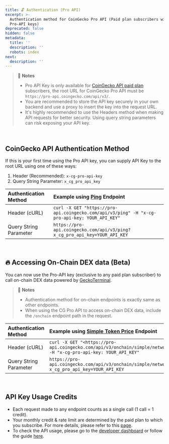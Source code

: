 ```yaml
---
title: 🔓 Authentication (Pro API)
excerpt: >-
  Authentication method for CoinGecko Pro API (Paid plan subscribers with
  Pro-API keys)
deprecated: false
hidden: false
metadata:
  title: ''
  description: ''
  robots: index
next:
  description: ''
---
```

> 📘 **Notes**
>
> * Pro API Key is only available for [CoinGecko API paid plan ](https://www.coingecko.com/en/api/pricing)subscribers, the root URL for CoinGecko Pro API must be `https://pro-api.coingecko.com/api/v3/`.
> * You are recommended to store the API key securely in your own backend and use a proxy to insert the key into the request URL.
> * It's highly recommended to use the Headers method when making API requests for better security. Using query string parameters can risk exposing your API key.

<br />

## CoinGecko API Authentication Method

If this is your first time using the Pro API key, you can supply API Key to the root URL using one of these ways:

1. Header (Recommended): `x-cg-pro-api-key`
2. Query String Parameter: `x_cg_pro_api_key`

| Authentication Method  | Example using [Ping](/reference/ping-server) Endpoint                                         |
| :--------------------- | :-------------------------------------------------------------------------------------------- |
| Header (cURL)          | `curl -X GET "https://pro-api.coingecko.com/api/v3/ping" -H "x-cg-pro-api-key: YOUR_API_KEY"` |
| Query String Parameter | `https://pro-api.coingecko.com/api/v3/ping?x_cg_pro_api_key=YOUR_API_KEY`                     |

<br />

## 🔥 Accessing On-Chain DEX data (Beta)

You can now use the Pro-API key (exclusive to any paid plan subscriber) to call on-chain DEX data powered by [GeckoTerminal](https://www.geckoterminal.com/).

> 📘 **Notes**
>
> * Authentication method for on-chain endpoints is exactly same as other endpoints.
> * When using the CG Pro API to access on-chain DEX data, include the `/onchain` endpoint path in the request.

| Authentication Method  | Example using [Simple Token Price](/reference/onchain-simple-price) Endpoint                                                                                                  |
| :--------------------- | :---------------------------------------------------------------------------------------------------------------------------------------------------------------------------- |
| Header (cURL)          | `curl -X GET "<https://pro-api.coingecko.com/api/v3/onchain/simple/networks/eth/token_price/0xc02aaa39b223fe8d0a0e5c4f27ead9083c756cc2>" -H "x-cg-pro-api-key: YOUR_API_KEY"` |
| Query String Parameter | `https://pro-api.coingecko.com/api/v3/onchain/simple/networks/eth/token_price/0xc02aaa39b223fe8d0a0e5c4f27ead9083c756cc2?x_cg_pro_api_key=YOUR_API_KEY`                       |

<br />

## API Key Usage Credits

* Each request made to any endpoint counts as a single call (1 call = 1 credit).
* Your monthly credit & rate limit are determined by the paid plan to which you subscribe. For more details, please refer to this [page](https://www.coingecko.com/en/api/pricing).
* To check the API usage, please go to the [developer dashboard](https://www.coingecko.com/en/developers/dashboard) or follow the guide [here](/reference/setting-up-your-api-key#4-api-usage-report).
